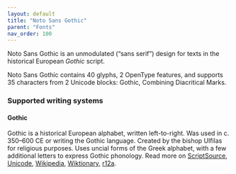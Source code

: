 ```yaml
---
layout: default
title: "Noto Sans Gothic"
parent: "Fonts"
nav_order: 100
---
```

Noto Sans Gothic is an unmodulated (“sans serif”) design for texts in the historical European _Gothic_ script. 

Noto Sans Gothic contains 40 glyphs, 2 OpenType features, and supports 35 characters from 2 Unicode blocks: Gothic, Combining Diacritical Marks.


### Supported writing systems


#### Gothic

Gothic is a historical European alphabet, written left-to-right. Was used in c. 350–600 CE or writing the Gothic language. Created by the bishop Ulfilas for religious purposes. Uses uncial forms of the Greek alphabet, with a few additional letters to express Gothic phonology. Read more on [ScriptSource](https://scriptsource.org/scr/Goth), [Unicode](https://www.unicode.org/versions/Unicode13.0.0/ch08.pdf#G33932), [Wikipedia](https://en.wikipedia.org/wiki/ISO_15924:Goth), [Wiktionary](https://en.wiktionary.org/wiki/Category:Gothic_script), [r12a](https://r12a.github.io/scripts/links?iso=Goth).

